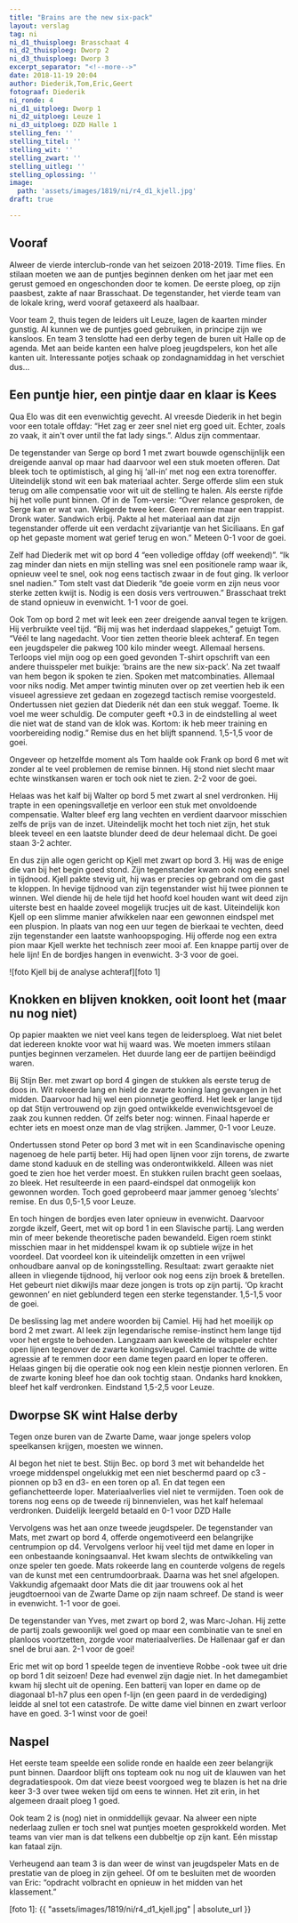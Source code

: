 ```yaml
---
title: "Brains are the new six-pack"
layout: verslag
tag: ni
ni_d1_thuisploeg: Brasschaat 4
ni_d2_thuisploeg: Dworp 2
ni_d3_thuisploeg: Dworp 3
excerpt_separator: "<!--more-->"
date: 2018-11-19 20:04
author: Diederik,Tom,Eric,Geert
fotograaf: Diederik
ni_ronde: 4
ni_d1_uitploeg: Dworp 1
ni_d2_uitploeg: Leuze 1
ni_d3_uitploeg: DZD Halle 1
stelling_fen: ''
stelling_titel: ''
stelling_wit: ''
stelling_zwart: ''
stelling_uitleg: ''
stelling_oplossing: ''
image:
  path: 'assets/images/1819/ni/r4_d1_kjell.jpg'
draft: true

---
```

## Vooraf

Alweer de vierde interclub-ronde van het seizoen 2018-2019. Time flies. En stilaan moeten we aan de puntjes beginnen denken om het jaar met een gerust gemoed en ongeschonden door te komen. De eerste ploeg, op zijn paasbest, zakte af naar Brasschaat. De tegenstander, het vierde team van de lokale kring, werd vooraf getaxeerd als haalbaar.

Voor team 2, thuis tegen de leiders uit Leuze, lagen de kaarten minder gunstig. Al kunnen we de puntjes goed gebruiken, in principe zijn we kansloos. En team 3 tenslotte had een derby tegen de buren uit Halle op de agenda. Met aan beide kanten een halve ploeg jeugdspelers, kon het alle kanten uit. Interessante potjes schaak op zondagnamiddag in het verschiet dus…

## Een puntje hier, een pintje daar en klaar is Kees

Qua Elo was dit een evenwichtig gevecht. Al vreesde Diederik in het begin voor een totale offday: “Het zag er zeer snel niet erg goed uit. Echter, zoals zo vaak, it ain't over until the fat lady sings.”. Aldus zijn commentaar. 

De tegenstander van Serge op bord 1 met zwart bouwde ogenschijnlijk een dreigende aanval op maar had daarvoor wel een stuk moeten offeren. Dat bleek toch te optimistisch, al ging hij ‘all-in’ met nog een extra torenoffer. Uiteindelijk stond wit een bak materiaal achter. Serge offerde slim een stuk terug om alle compensatie voor wit uit de stelling te halen. Als eerste rijfde hij het volle punt binnen. Of in de Tom-versie: “Over relance gesproken, de Serge kan er wat van. Weigerde twee keer. Geen remise maar een trappist. Dronk water. Sandwich erbij. Pakte al het materiaal aan dat zijn tegenstander offerde uit een verdacht zijvariantje van het Siciliaans. En gaf op het gepaste moment wat gerief terug en won.” Meteen 0-1 voor de goei.

Zelf had Diederik met wit op bord 4 “een volledige offday (off weekend)”. “Ik zag minder dan niets en mijn stelling was snel een positionele ramp waar ik, opnieuw veel te snel, ook nog eens tactisch zwaar in de fout ging. Ik verloor snel nadien.” Tom stelt vast dat Diederik “de goeie vorm en zijn neus voor sterke zetten kwijt is. Nodig is een dosis vers vertrouwen.” Brasschaat trekt de stand opnieuw in evenwicht. 1-1 voor de goei.

Ook Tom op bord 2 met wit leek een zeer dreigende aanval tegen te krijgen. Hij verbruikte veel tijd. “Bij mij was het inderdaad slappekes,” getuigt Tom. “Véél te lang nagedacht. Voor tien zetten theorie bleek achteraf. En tegen een jeugdspeler die pakweg 100 kilo minder weegt. Allemaal hersens. Terloops viel mijn oog op een goed gevonden T-shirt opschrift van een andere thuisspeler met buikje: ‘brains are the new six-pack’. Na zet twaalf van hem begon ik spoken te zien. Spoken met matcombinaties. Allemaal voor niks nodig. Met amper twintig minuten over op zet veertien heb ik een visueel agressieve zet gedaan en zogezegd tactisch remise voorgesteld. Ondertussen niet gezien dat Diederik nét dan een stuk weggaf. Toeme. Ik voel me weer schuldig. De computer geeft +0.3 in de eindstelling al weet die niet wat de stand van de klok was. Kortom: ik heb meer training en voorbereiding nodig.” Remise dus en het blijft spannend. 1,5-1,5 voor de goei.

Ongeveer op hetzelfde moment als Tom haalde ook Frank op bord 6 met wit zonder al te veel problemen de remise binnen. Hij stond niet slecht maar echte winstkansen waren er toch ook niet te zien. 2-2 voor de goei.

Helaas was het kalf bij Walter op bord 5 met zwart al snel verdronken. Hij trapte in een openingsvalletje en verloor een stuk met onvoldoende compensatie. Walter bleef erg lang vechten en verdient daarvoor misschien zelfs de prijs van de inzet. Uiteindelijk mocht het toch niet zijn, het stuk bleek teveel en een laatste blunder deed de deur helemaal dicht. De goei staan 3-2 achter.

En dus zijn alle ogen gericht op Kjell met zwart op bord 3. Hij was de enige die van bij het begin goed stond. Zijn tegenstander kwam ook nog eens snel in tijdnood. Kjell pakte stevig uit, hij was er precies op gebrand om die gast te kloppen. In hevige tijdnood van zijn tegenstander wist hij twee pionnen te winnen. Wel diende hij de hele tijd het hoofd koel houden want wit deed zijn uiterste best en haalde zoveel mogelijk trucjes uit de kast. Uiteindelijk kon Kjell op een slimme manier afwikkelen naar een gewonnen eindspel met een pluspion. In plaats van nog een uur tegen de bierkaai te vechten, deed zijn tegenstander een laatste wanhoopspoging. Hij offerde nog een extra pion maar Kjell werkte het technisch zeer mooi af. Een knappe partij over de hele lijn! En de bordjes hangen in evenwicht. 3-3 voor de goei. 

![foto Kjell bij de analyse achteraf][foto 1]

## Knokken en blijven knokken, ooit loont het (maar nu nog niet)

Op papier maakten we niet veel kans tegen de leidersploeg. Wat niet belet dat iedereen knokte voor wat hij waard was. We moeten immers stilaan puntjes beginnen verzamelen. Het duurde lang eer de partijen beëindigd waren.

Bij Stijn Ber. met zwart op bord 4 gingen de stukken als eerste terug de doos in. Wit rokeerde lang en hield de zwarte koning lang gevangen in het midden. Daarvoor had hij wel een pionnetje geofferd. Het leek er lange tijd op dat Stijn vertrouwend op zijn goed ontwikkelde evenwichtsgevoel de zaak zou kunnen redden. Of zelfs beter nog: winnen. Finaal haperde er echter iets en moest onze man de vlag strijken. Jammer, 0-1 voor Leuze.

Ondertussen stond Peter op bord 3 met wit in een Scandinavische opening nagenoeg de hele partij beter. Hij had open lijnen voor zijn torens, de zwarte dame stond kaduuk en de stelling was onderontwikkeld. Alleen was niet goed te zien hoe het verder moest. En stukken ruilen bracht geen soelaas, zo bleek. Het resulteerde in een paard-eindspel dat onmogelijk kon gewonnen worden. Toch goed geprobeerd maar jammer genoeg ‘slechts’ remise. En dus 0,5-1,5 voor Leuze.

En toch hingen de bordjes even later opnieuw in evenwicht. Daarvoor zorgde ikzelf, Geert, met wit op bord 1 in een Slavische partij. Lang werden min of meer bekende theoretische paden bewandeld. Eigen roem stinkt misschien maar in het middenspel kwam ik op subtiele wijze in het voordeel. Dat voordeel kon ik uiteindelijk omzetten in een vrijwel onhoudbare aanval op de koningsstelling. Resultaat: zwart geraakte niet alleen in vliegende tijdnood, hij verloor ook nog eens zijn broek & bretellen. Het gebeurt niet dikwijls maar deze jongen is trots op zijn partij. ‘Op kracht gewonnen’ en niet geblunderd tegen een sterke tegenstander. 1,5-1,5 voor de goei.

De beslissing lag met andere woorden bij Camiel. Hij had het moeilijk op bord 2 met zwart. Al leek zijn legendarische remise-instinct hem lange tijd voor het ergste te behoeden. Langzaam aan kweekte de witspeler echter open lijnen tegenover de zwarte koningsvleugel. Camiel trachtte de witte agressie af te remmen door een dame tegen paard en loper te offeren. Helaas gingen bij die operatie ook nog een klein nestje pionnen verloren. En de zwarte koning bleef hoe dan ook tochtig staan. Ondanks hard knokken, bleef het kalf verdronken. Eindstand 1,5-2,5 voor Leuze. 

## Dworpse SK wint Halse derby

Tegen onze buren van de Zwarte Dame, waar jonge spelers volop speelkansen krijgen, moesten we winnen.

Al begon het niet te best. Stijn Bec. op bord 3 met wit behandelde het vroege middenspel ongelukkig met een niet beschermd paard op c3 -pionnen op b3 en d3- en een toren op a1. En dat tegen een gefianchetteerde loper. Materiaalverlies viel niet te vermijden. Toen ook de torens nog eens op de tweede rij binnenvielen, was het kalf helemaal verdronken. Duidelijk leergeld betaald en 0-1 voor DZD Halle

Vervolgens was het aan onze tweede jeugdspeler. De tegenstander van Mats, met zwart op bord 4, offerde ongemotiveerd een belangrijke centrumpion op d4. Vervolgens verloor hij veel tijd met dame en loper in een onbestaande koningsaanval. Het kwam slechts de ontwikkeling van onze speler ten goede. Mats rokeerde lang en counterde volgens de regels van de kunst met een centrumdoorbraak. Daarna was het snel afgelopen. Vakkundig afgemaakt door Mats die dit jaar trouwens ook al het jeugdtoernooi van de Zwarte Dame op zijn naam schreef. De stand is weer in evenwicht. 1-1 voor de goei. 

De tegenstander van Yves, met zwart op bord 2, was Marc-Johan. Hij zette de partij zoals gewoonlijk wel goed op maar een combinatie van te snel en planloos voortzetten, zorgde voor materiaalverlies. De Hallenaar gaf er dan snel de brui aan. 2-1 voor de goei!

Eric met wit op bord 1 speelde tegen de inventieve Robbe -ook twee uit drie op bord 1 dit seizoen! Deze had evenwel zijn dagje niet. In het damegambiet kwam hij slecht uit de opening. Een batterij van loper en dame op de diagonaal b1-h7 plus een open f-lijn (en geen paard in de verdediging) leidde al snel tot een catastrofe. De witte dame viel binnen en zwart verloor have en goed. 3-1 winst voor de goei!

## Naspel

Het eerste team speelde een solide ronde en haalde een zeer belangrijk punt binnen. Daardoor blijft ons topteam ook nu nog uit de klauwen van het degradatiespook. Om dat vieze beest voorgoed weg te blazen is het na drie keer 3-3 over twee weken tijd om eens te winnen. Het zit erin, in het algemeen draait ploeg 1 goed. 

Ook team 2 is (nog) niet in onmiddellijk gevaar. Na alweer een nipte nederlaag zullen er toch snel wat puntjes moeten gesprokkeld worden. Met teams van vier man is dat telkens een dubbeltje op zijn kant. Eén misstap kan fataal zijn. 

Verheugend aan team 3 is dan weer de winst van jeugdspeler Mats en de prestatie van de ploeg in zijn geheel. Of om te besluiten met de woorden van Eric: “opdracht volbracht en opnieuw in het midden van het klassement.”

[foto 1]: {{ "assets/images/1819/ni/r4_d1_kjell.jpg" | absolute_url }}
